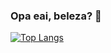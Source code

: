 ### Opa eai, beleza? 👋

[![Top Langs](https://github-readme-stats.vercel.app/api/top-langs/?username=GeronimoOlanda&layout=compact)](https://github.com/GeronimoOlanda/github-readme-stats)
